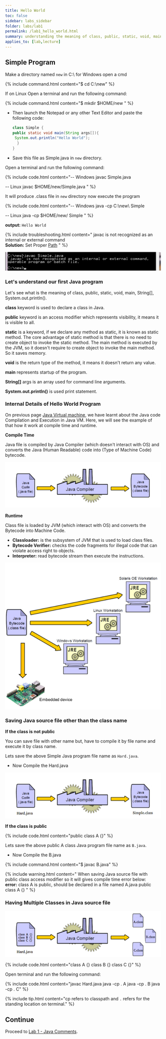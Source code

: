 ```yaml
---
title: Hello World
toc: false
sidebar: labs_sidebar
folder: labs/lab1
permalink: /lab1_hello_world.html
summary: understanding the meaning of class, public, static, void, main, String[], System.out.println()
applies_to: [lab,lecture]
---
```


## Simple Program

Make a directory named `new` in C:\ for Windows open a cmd

{% include command.html content="$ cd C:\new" %}

If on Linux Open a terminal and run the following command:

{% include command.html content="$ mkdir $HOME/new " %}

- Then launch the Notepad or any other Text Editor and paste the following code:

    ```java
    class Simple {
    public static void main(String args[]){
     System.out.println("Hello World");
      }
    }

    ```

- Save this file as Simple.java in `new` directory.

Open a terminal and run the following command:

{% include code.html content="-- Windows
 javac Simple.java

 -- Linux
 javac $HOME/new/Simple.java
" %}

It will produce .class file in `new` directory now execute the program

{% include code.html content="-- Windows
 java -cp C:\new\ Simple

 -- Linux
 java -cp $HOME/new/ Simple
" %}

**output:** `Hello World`

{% include troubleshooting.html content="
	javac is not recognized as an internal or external command<br/>
	**Solution:** Set Proper [Path](env_setup_classpath.html)
" %}


![](./images/labs/lab1/not_recognized.png)

### Let's understand our first Java program

Let's see what is the meaning of class, public, static, void, main, String[], System.out.println().

**class** keyword is used to declare a class in Java.

**public** keyword is an access modifier which represents visibility, it means it is visible to all.

**static** is a keyword, if we declare any method as static, it is known as static method. The core advantage of static method is that there is no need to create object to invoke the static method. The main method is executed by the JVM, so it doesn't require to create object to invoke the main method. So it saves memory.

**void** is the return type of the method, it means it doesn't return any value.

**main** represents startup of the program.

**String[]** args is an array used for command line arguments.

**System.out.println()** is used print statement.

### Internal Details of Hello World Program

On previous page [Java Virtual machine](intro_java_virtual_machine.html), we have learnt about the Java code Compilation and Execution in Java VM. Here, we will see the example of that how it work at compile time and runtime.

**Compile Time**

Java file is compiled by Java Compiler (which doesn't interact with OS) and converts the Java (Human Readable) code into (Type of Machine Code) bytecode.

![](./images/labs/lab1/javac.png)

**Runtime**

Class file is loaded by JVM (which interact with OS) and converts the Bytecode into Machine Code.

- **Classloader:** is the subsystem of JVM that is used to load class files.
- **Bytecode Verifier:** checks the code fragments for illegal code that can violate access right to objects.
- **Interpreter:** read bytecode stream then execute the instructions.

![](./images/labs/lab1/java.png)

### Saving Java source file other than the class name

**If the class is not public**

You can save file with other name but, have to compile it by file name and execute it by class name.

Lets save the above Simple Java program file name as `Hard.java`.

- Now Compile the Hard.java

![](./images/labs/lab1/othername.png)

**If the class is public**

{% include code.html content="public class A {}" %}

Lets save the above public A class Java program file name as `B.java`.

- Now Compile the B.java

{% include command.html content="$ javac B.java" %}

{% include warning.html content="
	When saving Java source file with public class access modifier so it will gives compile time error below:<br/>
	**error:**  class A is public, should be declared in a file named A.java public class A {}
" %}

### Having Multiple Classes in Java source file

![](./images/labs/lab1/multiclasses.png)


{% include code.html content="class A {}
class B {}
class C {}" %}

Open terminal and run the following command:

{% include code.html content="javac Hard.java
java -cp . A
java -cp . B
java -cp . C" %}


{% include tip.html content="cp refers to classpath and `.` refers for the standing location on terminal." %}

## Continue

Proceed to [Lab 1 - Java Comments](lab1_java_comments.html).

